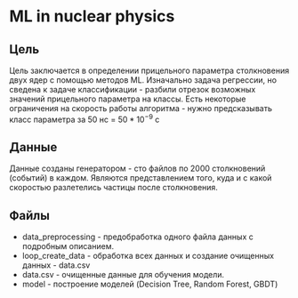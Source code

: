 # ML in nuclear physics
  ## Цель
  Цель заключается в определении прицельного параметра столкновения двух ядер с помощью методов ML. Изначально задача регрессии, но сведена к задаче классификации - разбили отрезок возможных значений прицельного параметра на классы. Есть некоторые ограничения на скорость работы алгоритма - нужно предсказывать класс параметра за $50$ нс = $50 * 10^{-9}$ с
  
  ## Данные
  Данные созданы генератором - сто файлов по 2000 столкновений (событий) в каждом. Являются представлением того, куда и с какой скоростью разлетелись частицы после столкновения. 
  
  ## Файлы
  - data_preprocessing - предобработка одного файла данных с подробным описанием.
  - loop_create_data - обработка всех данных и создание очищенных данных - data.csv
  - data.csv - очищенные данные для обучения модели.
  - model - построение моделей (Decision Tree, Random Forest, GBDT)
